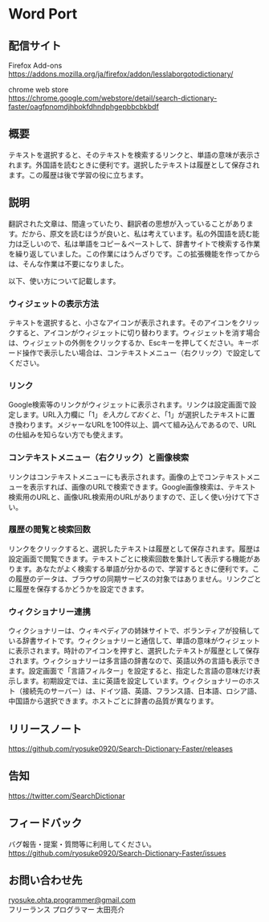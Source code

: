 # Word Port
## 配信サイト
Firefox Add-ons  
https://addons.mozilla.org/ja/firefox/addon/lesslaborgotodictionary/

chrome web store  
https://chrome.google.com/webstore/detail/search-dictionary-faster/oagfpnomdjhbokfdhndphgepbbcbkbdf

## 概要
テキストを選択すると、そのテキストを検索するリンクと、単語の意味が表示されます。外国語を読むときに便利です。選択したテキストは履歴として保存されます。この履歴は後で学習の役に立ちます。

## 説明
翻訳された文章は、間違っていたり、翻訳者の思想が入っていることがあります。だから、原文を読むほうが良いと、私は考えています。私の外国語を読む能力は乏しいので、私は単語をコピー＆ペーストして、辞書サイトで検索する作業を繰り返していました。この作業にはうんざりです。この拡張機能を作ってからは、そんな作業は不要になりました。

以下、使い方について記載します。

### ウィジェットの表示方法
テキストを選択すると、小さなアイコンが表示されます。そのアイコンをクリックすると、アイコンがウィジェットに切り替わります。ウィジェットを消す場合は、ウィジェットの外側をクリックするか、Escキーを押してください。キーボード操作で表示したい場合は、コンテキストメニュー（右クリック）で設定してください。

### リンク
Google検索等のリンクがウィジェットに表示されます。リンクは設定画面で設定します。URL入力欄に「$1」を入力しておくと、「$1」が選択したテキストに置き換わります。メジャーなURLを100件以上、調べて組み込んであるので、URLの仕組みを知らない方でも使えます。

### コンテキストメニュー（右クリック）と画像検索
リンクはコンテキストメニューにも表示されます。画像の上でコンテキストメニューを表示すれば、画像のURLで検索できます。Google画像検索は、テキスト検索用のURLと、画像URL検索用のURLがありますので、正しく使い分けて下さい。

### 履歴の閲覧と検索回数
リンクをクリックすると、選択したテキストは履歴として保存されます。履歴は設定画面で閲覧できます。テキストごとに検索回数を集計して表示する機能があります。あなたがよく検索する単語が分かるので、学習するときに便利です。この履歴のデータは、ブラウザの同期サービスの対象ではありません。リンクごとに履歴を保存するかどうかを設定できます。

### ウィクショナリー連携
ウィクショナリーは、ウィキペディアの姉妹サイトで、ボランティアが投稿している辞書サイトです。ウィクショナリーと通信して、単語の意味がウィジェットに表示されます。時計のアイコンを押すと、選択したテキストが履歴として保存されます。ウィクショナリーは多言語の辞書なので、英語以外の言語も表示できます。設定画面で「言語フィルター」を設定すると、指定した言語の意味だけ表示します。初期設定では、主に英語を設定しています。ウィクショナリーのホスト（接続先のサーバー）は、ドイツ語、英語、フランス語、日本語、ロシア語、中国語から選択できます。ホストごとに辞書の品質が異なります。

## リリースノート
https://github.com/ryosuke0920/Search-Dictionary-Faster/releases

## 告知
https://twitter.com/SearchDictionar

## フィードバック
バグ報告・提案・質問等に利用してください。  
https://github.com/ryosuke0920/Search-Dictionary-Faster/issues

## お問い合わせ先
ryosuke.ohta.programmer@gmail.com  
フリーランス プログラマー 太田亮介
